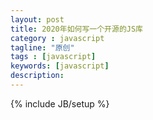 ```yaml
---
layout: post
title: 2020年如何写一个开源的JS库
category : javascript
tagline: "原创"
tags : [javascript]
keywords: [javascript]
description: 
---
```

{% include JB/setup %}
